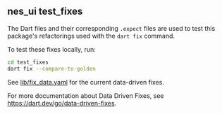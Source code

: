 ## nes_ui test_fixes

The Dart files and their corresponding `.expect` files are used to
test this package's refactorings used with the `dart fix` command.

To test these fixes locally, run:
```bash
cd test_fixes
dart fix --compare-to-golden
```

See
[lib/fix_data.yaml](https://github.com/erickzanardo/nes_ui/blob/main/lib/fix_data.yaml)
for the current data-driven fixes.

For more documentation about Data Driven Fixes, see
https://dart.dev/go/data-driven-fixes.
